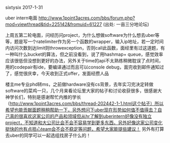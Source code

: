 
sixtysix 
2017-1-31

uber intern电面
http://www.1point3acres.com/bbs/forum.php?mod=viewthread&tid=225142&fromuid=61227
(出处: 一亩三分地论坛)

上周五第二轮电面，问经历问project，为什么想做software为什么想去uber等等，题是写一个ratelimiter作为另一个函数的wrapper，输入ip地址，若一定时间内访问次数到达limit则throwexception，否则call此函数，面经里有过这道题，有一种叫什么bucket的算法，但之前没看到，说了用hashmap+ queue，感觉效率应该很低但没想到更好的办法，另外关于time的api不太熟练稍微耽误了点时间，用的codepair有ide，要编译通过而且可以console debug，面完收到邮件通知过了，感觉很庆幸，今天收到正式offer，发面经攒人品

楼主me专业phd转ms，之前做hardware没有cs背景，去年实习完决定转做software的菜鸡一只，几个月来看论坛里大家的帖子和讨论收获很多，很感谢大神学长们，特别是感谢帮忙内推的学长（http://www.1point3acres.com/bbs/thread-202442-1-1.html这个帖子）所以希望也能贡献面题稍稍帮助一下，另外想问下uber现在形势如何值不值得去？自己真的很喜欢这家公司的产品和领域但从hr了解到uberintern好像没有独立project，不知道和大公司比会不会不容易学到更多东西，另外好像这家公司变化挺快的也有点担心team会不会不稳定等问题，希望大家能提些建议！
另外有打算去uber的同学可以一起选组找房子什么的！